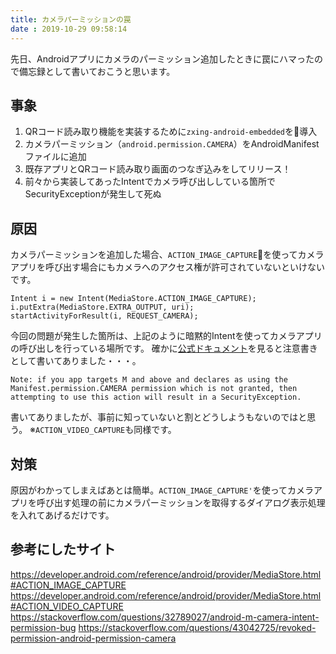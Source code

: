 ```yaml
---
title: カメラパーミッションの罠
date : 2019-10-29 09:58:14
---
```


先日、Androidアプリにカメラのパーミッション追加したときに罠にハマったので備忘録として書いておこうと思います。

## 事象
1. QRコード読み取り機能を実装するために`zxing-android-embedded`を導入
2. カメラパーミッション（`android.permission.CAMERA`）をAndroidManifestファイルに追加
3. 既存アプリとQRコード読み取り画面のつなぎ込みをしてリリース！
4. 前々から実装してあったIntentでカメラ呼び出ししている箇所でSecurityExceptionが発生して死ぬ

## 原因
カメラパーミッションを追加した場合、`ACTION_IMAGE_CAPTURE`を使ってカメラアプリを呼び出す場合にもカメラへのアクセス権が許可されていないといけないです。

```php:hello.php
Intent i = new Intent(MediaStore.ACTION_IMAGE_CAPTURE);
i.putExtra(MediaStore.EXTRA_OUTPUT, uri);
startActivityForResult(i, REQUEST_CAMERA);
```

今回の問題が発生した箇所は、上記のように暗黙的Intentを使ってカメラアプリの呼び出しを行っている場所です。
確かに[公式ドキュメント](https://developer.android.com/reference/android/provider/MediaStore.html#ACTION_IMAGE_CAPTURE)を見ると注意書きとして書いてありました・・・。

```
Note: if you app targets M and above and declares as using the Manifest.permission.CAMERA permission which is not granted, then attempting to use this action will result in a SecurityException.
```

書いてありましたが、事前に知っていないと割とどうしようもないのではと思う。
※`ACTION_VIDEO_CAPTURE`も同様です。

## 対策
原因がわかってしまえばあとは簡単。`ACTION_IMAGE_CAPTURE'`を使ってカメラアプリを呼び出す処理の前にカメラパーミッションを取得するダイアログ表示処理を入れてあげるだけです。

## 参考にしたサイト
https://developer.android.com/reference/android/provider/MediaStore.html#ACTION_IMAGE_CAPTURE
https://developer.android.com/reference/android/provider/MediaStore.html#ACTION_VIDEO_CAPTURE
https://stackoverflow.com/questions/32789027/android-m-camera-intent-permission-bug
https://stackoverflow.com/questions/43042725/revoked-permission-android-permission-camera